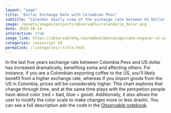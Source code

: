 ```yaml
---
layout: "page"
title: "Dollar Exchange Rate with Colombian Peso"
subtitle: "Calendar daaily view of the eschange rate between US Dollar and Colombian Peso"
image: /assets/images/projects/observable/calendario_dolar.png
date: 2019-10-14
interactive: true
image_link: https://observablehq.com/embed/@ancazugo/como-enganar-al-publico-usando-colores-el-cambio-en-el-trm-de?cells=calendar%2Cviewof+bins%2Cviewof+colorChange
categories: javascript d3
permalink: /:categories/:title.html
---
```


In the last five years exchange rate between Colombia Peso and US dollar has increased dramatically, benefiting soma and affecting others. For instance, if you are a Colombian exporting coffee to the US, you'll likely benefit from a higher exchange rate, whereas if you import goods from the US in Colombia, prices will be considerably higher. This chart explores that change through time, and at the same time plays with the percpetion people have about color (red = bad, blue = good). Additionally, it also allows the user to modify the color scale to make changes more or less drastic. You can see a full description adn the code in the [Observable notebook](https://observablehq.com/@ancazugo/como-enganar-al-publico-usando-colores-el-cambio-en-el-trm-de).